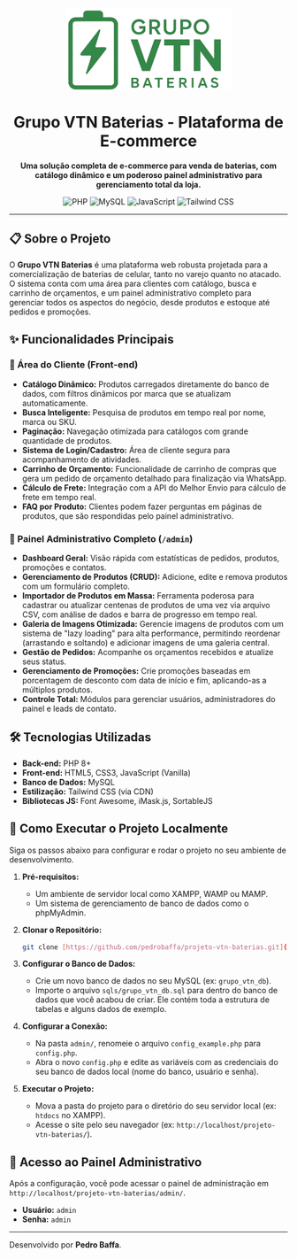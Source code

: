 <p align="center">
  <img src="assets/img/logo.png" alt="Logo Grupo VTN" width="300"/>
</p>

<h1 align="center">Grupo VTN Baterias - Plataforma de E-commerce</h1>

<p align="center">
  <strong>Uma solução completa de e-commerce para venda de baterias, com catálogo dinâmico e um poderoso painel administrativo para gerenciamento total da loja.</strong>
</p>

<p align="center">
  <img src="https://img.shields.io/badge/PHP-777BB4?style=for-the-badge&logo=php&logoColor=white" alt="PHP">
  <img src="https://img.shields.io/badge/MySQL-4479A1?style=for-the-badge&logo=mysql&logoColor=white" alt="MySQL">
  <img src="https://img.shields.io/badge/JavaScript-F7DF1E?style=for-the-badge&logo=javascript&logoColor=black" alt="JavaScript">
  <img src="https://img.shields.io/badge/Tailwind_CSS-38B2AC?style=for-the-badge&logo=tailwind-css&logoColor=white" alt="Tailwind CSS">
</p>

---

## 📋 Sobre o Projeto

O **Grupo VTN Baterias** é uma plataforma web robusta projetada para a comercialização de baterias de celular, tanto no varejo quanto no atacado. O sistema conta com uma área para clientes com catálogo, busca e carrinho de orçamentos, e um painel administrativo completo para gerenciar todos os aspectos do negócio, desde produtos e estoque até pedidos e promoções.

## ✨ Funcionalidades Principais

### 👤 Área do Cliente (Front-end)

* **Catálogo Dinâmico:** Produtos carregados diretamente do banco de dados, com filtros dinâmicos por marca que se atualizam automaticamente.
* **Busca Inteligente:** Pesquisa de produtos em tempo real por nome, marca ou SKU.
* **Paginação:** Navegação otimizada para catálogos com grande quantidade de produtos.
* **Sistema de Login/Cadastro:** Área de cliente segura para acompanhamento de atividades.
* **Carrinho de Orçamento:** Funcionalidade de carrinho de compras que gera um pedido de orçamento detalhado para finalização via WhatsApp.
* **Cálculo de Frete:** Integração com a API do Melhor Envio para cálculo de frete em tempo real.
* **FAQ por Produto:** Clientes podem fazer perguntas em páginas de produtos, que são respondidas pelo painel administrativo.

### 🚀 Painel Administrativo Completo (`/admin`)

* **Dashboard Geral:** Visão rápida com estatísticas de pedidos, produtos, promoções e contatos.
* **Gerenciamento de Produtos (CRUD):** Adicione, edite e remova produtos com um formulário completo.
* **Importador de Produtos em Massa:** Ferramenta poderosa para cadastrar ou atualizar centenas de produtos de uma vez via arquivo CSV, com análise de dados e barra de progresso em tempo real.
* **Galeria de Imagens Otimizada:** Gerencie imagens de produtos com um sistema de "lazy loading" para alta performance, permitindo reordenar (arrastando e soltando) e adicionar imagens de uma galeria central.
* **Gestão de Pedidos:** Acompanhe os orçamentos recebidos e atualize seus status.
* **Gerenciamento de Promoções:** Crie promoções baseadas em porcentagem de desconto com data de início e fim, aplicando-as a múltiplos produtos.
* **Controle Total:** Módulos para gerenciar usuários, administradores do painel e leads de contato.

## 🛠️ Tecnologias Utilizadas

* **Back-end:** PHP 8+
* **Front-end:** HTML5, CSS3, JavaScript (Vanilla)
* **Banco de Dados:** MySQL
* **Estilização:** Tailwind CSS (via CDN)
* **Bibliotecas JS:** Font Awesome, iMask.js, SortableJS

## 🏁 Como Executar o Projeto Localmente

Siga os passos abaixo para configurar e rodar o projeto no seu ambiente de desenvolvimento.

1.  **Pré-requisitos:**
    * Um ambiente de servidor local como XAMPP, WAMP ou MAMP.
    * Um sistema de gerenciamento de banco de dados como o phpMyAdmin.

2.  **Clonar o Repositório:**
    ```bash
    git clone [https://github.com/pedrobaffa/projeto-vtn-baterias.git](https://github.com/pedrobaffa/projeto-vtn-baterias.git)
    ```

3.  **Configurar o Banco de Dados:**
    * Crie um novo banco de dados no seu MySQL (ex: `grupo_vtn_db`).
    * Importe o arquivo `sqls/grupo_vtn_db.sql` para dentro do banco de dados que você acabou de criar. Ele contém toda a estrutura de tabelas e alguns dados de exemplo.

4.  **Configurar a Conexão:**
    * Na pasta `admin/`, renomeie o arquivo `config_example.php` para `config.php`.
    * Abra o novo `config.php` e edite as variáveis com as credenciais do seu banco de dados local (nome do banco, usuário e senha).

5.  **Executar o Projeto:**
    * Mova a pasta do projeto para o diretório do seu servidor local (ex: `htdocs` no XAMPP).
    * Acesse o site pelo seu navegador (ex: `http://localhost/projeto-vtn-baterias/`).

## 🔑 Acesso ao Painel Administrativo

Após a configuração, você pode acessar o painel de administração em `http://localhost/projeto-vtn-baterias/admin/`.

* **Usuário:** `admin`
* **Senha:** `admin`

---

Desenvolvido por **Pedro Baffa**.